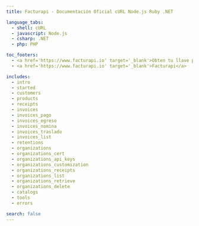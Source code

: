```yaml
---
title: Facturapi - Documentación Oficial cURL Node.js Ruby .NET

language_tabs:
  - shell: cURL
  - javascript: Node.js
  - csharp: .NET
  - php: PHP

toc_footers:
  - <a href='https://www.facturapi.io' target='_blank'>Obten tu llave privada</a>
  - <a href='https://www.facturapi.io' target='_blank'>Facturapi</a>

includes:
  - intro
  - started
  - customers
  - products
  - receipts
  - invoices
  - invoices_pago
  - invoices_egreso
  - invoices_nomina
  - invoices_traslado
  - invoices_list
  - retentions
  - organizations
  - organizations_cert
  - organizations_api_keys
  - organizations_customization
  - organizations_receipts
  - organizations_list
  - organizations_retrieve
  - organizations_delete
  - catalogs
  - tools
  - errors

search: false
---
```

